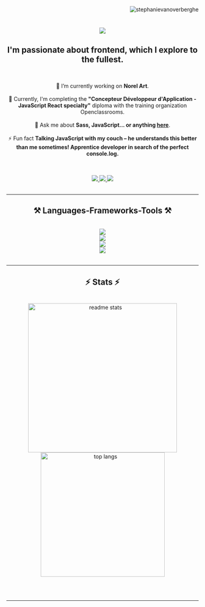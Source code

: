 <p align="right"> <img src= "https://komarev.com/ghpvc/?username=stephanievanoverberghe&label=Visitors&color=0084ff&style=flat" alt="stephanievanoverberghe" /> </p>

<h1 align="center">
    <img src="https://readme-typing-svg.herokuapp.com/?color=0084ff&font=Righteous&size=35&center=true&vCenter=true&width=500&height=70&duration=4000&lines=Hi+There+!+👋;+I'm+Stéphanie+Vanoverberghe+!;+I+live+in+France+🇫🇷" />
</h1>

<h2 align="center" color="#edf6ff">I'm passionate about frontend, which I explore to the fullest.</h2>

<br/>

<div align="center">
    
🔭 I’m currently working on **Norel Art**.<br/>
<br/>
🌱 Currently, I'm completing the **"Concepteur Développeur d'Application - JavaScript React specialty"** diploma with the training organization Openclassrooms.<br/>
<br/>
💬 Ask me about **Sass, JavaScript... or anything [here](https://github.com/stephanievanoverberghe/stephanievanoverberghe/issues)**.<br/>
<br/>
⚡ Fun fact **Talking JavaScript with my couch – he understands this better than me sometimes! Apprentice developer in search of the perfect console.log.**
  
</div>
<br/>
<br/>

<div align="center"> 
  <a href="mailto:orangestreet59123@gmail.com">
    <img src="https://img.shields.io/badge/Gmail-333333?style=for-the-badge&logo=gmail&logoColor=red" />
  </a>
  <a href="https://www.linkedin.com/in/stephanie-vanoverberghe/" target="_blank">
    <img src="https://img.shields.io/badge/LinkedIn-0077B5?style=for-the-badge&logo=linkedin&logoColor=white" target="_blank" />
  </a>
  <a href="https://stephanievanoverberghe.github.io/cv-vanoverberghe-stephanie/" target="_blank">
     <img src="https://img.shields.io/badge/Portfolio-FF5722?style=for-the-badge&logo=todoist&logoColor=white" target="_blank" />
  </a>
</div>
<br/>

<hr/>

<h2 align="center">⚒️ Languages-Frameworks-Tools ⚒️</h2>
<br/>
<div align="center">
    <img src="https://skillicons.dev/icons?i=html,css,sass,javascript,php,mysql" /><br>
    <img src="https://skillicons.dev/icons?i=bootstrap,react" /><br>
    <img src="https://skillicons.dev/icons?i=vscode,github,git" /><br>
    <img src="https://skillicons.dev/icons?i=figma,xd,ps,ai" /><br>
</div>

<br/>
<hr/>

<h2 align="center">⚡ Stats ⚡</h2>
<br>
<div align=center>  
  <img width=390 src="https://github-readme-stats.vercel.app/api?username=stephanievanoverberghe&count_private=true&show_icons=true&theme=react&rank_icon=github&border_radius=10" alt="readme stats" />
  <img width=325 align="center" src="https://github-readme-stats.vercel.app/api/top-langs/?username=stephanievanoverberghe&hide=HTML&langs_count=8&layout=compact&theme=react&border_radius=10&size_weight=0.5&count_weight=0.5&exclude_repo=github-readme-stats" alt="top langs" />
</div>

<br/><br/>

<hr/>

